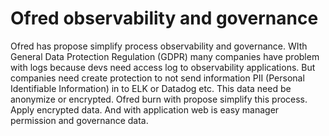 # Ofred observability and governance

Ofred has propose simplify process observability and governance. WIth General Data Protection Regulation (GDPR)
many companies have problem with logs because devs need access log to observability applications.
But companies need create protection to not send information PII (Personal Identifiable Information)
in to ELK or Datadog etc. This data need be anonymize or encrypted. Ofred burn with propose simplify
this process. Apply encrypted data. And with application web is easy manager permission and governance
data.